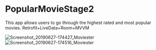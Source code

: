 # PopularMovieStage2
This app allows users to go through the highest rated and most popular movies. Retrofit+LiveData+Room+MVVM











![Screenshot_20190627-174427_Moviester](https://user-images.githubusercontent.com/42677333/60279451-10dbc000-98cf-11e9-8c48-eb4f4718d7f7.jpg)
![Screenshot_20190627-174516_Moviester](https://user-images.githubusercontent.com/42677333/60279442-0e796600-98cf-11e9-89b0-11fa8230db73.jpg)

